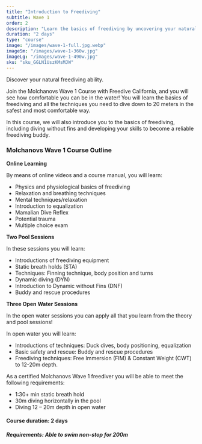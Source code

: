 ```yaml
---
title: "Introduction to Freediving"
subtitle: Wave 1
order: 2
description: "Learn the basics of freediving by uncovering your natural freediving ability. Here you will be taught to dive down 12 to 20 meters, and learn techniques to hold your breath beyond a minute and a half. Topics include the physics of freediving, introduction to equalization and breathing, dive visualization and much more."
duration: "2 days"
type: "course"
image: "/images/wave-1-full.jpg.webp"
imageSm: "/images/wave-1-360w.jpg"
imageLg: "/images/wave-1-490w.jpg"
sku: "sku_GGLN1UszKMsMJW"
---
```


Discover your natural freediving ability.

Join the Molchanovs Wave 1 Course with Freedive California, and you will see how comfortable you can be in the water! You will learn the basics of freediving and all the techniques you need to dive down to 20 meters in the safest and most comfortable way.

In this course, we will also introduce you to the basics of freediving, including diving without fins and developing your skills to become a reliable freediving buddy.

### Molchanovs Wave 1 Course Outline

**Online Learning**

By means of online videos and a course manual, you will learn:

- Physics and physiological basics of freediving
- Relaxation and breathing techniques
- Mental techniques/relaxation
- Introduction to equalization
- Mamalian Dive Reflex
- Potential trauma
- Multiple choice exam

**Two Pool Sessions**

In these sessions you will learn:

  - Introductions of freediving equipment
  - Static breath holds (STA)
  - Techniques: Finning technique, body position and turns
  - Dynamic diving (DYN)
  - Introduction to Dynamic without Fins (DNF)
  - Buddy and rescue procedures

**Three Open Water Sessions**

In the open water sessions you can apply all that you learn from the theory and pool sessions!

In open water you will learn:

  - Introductions of techniques: Duck dives, body positioning, equalization
  - Basic safety and rescue: Buddy and rescue procedures
  - Freediving techniques: Free Immersion (FIM) & Constant Weight (CWT) to 12-20m depth.

As a certified Molchanovs Wave 1 freediver you will be able to meet the following requirements:

  - 1:30+ min static breath hold
  - 30m diving horizontally in the pool
  - Diving 12 – 20m depth in open water

#### Course duration: 2 days


##### ***Requirements***: Able to swim non-stop for 200m
